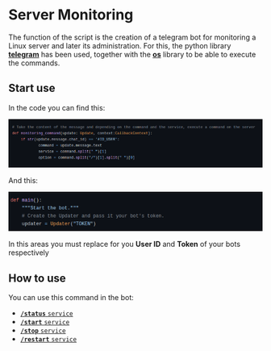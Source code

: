 # Server Monitoring

The function of the script is the creation of a telegram bot for monitoring a Linux server and later its administration. For this, the python library **[telegram](https://github.com/python-telegram-bot/python-telegram-bot/tree/master/tests)** has been used, together with the **[os](https://docs.python.org/3/library/os.html)** library to be able to execute the commands.

## Start use

In the code you can find this: 

![](./docs/image/1.png)

And this:

![](./docs/image/2.png)

In this areas you must replace for you **User ID** and **Token** of your bots respectively

## How to use

You can use this command in the bot:

  - [**`/status`** `service`](#status) 
  - [**`/start`** `service`](#start) 
  - [**`/stop`** `service`](#stop) 
  - [**`/restart`** `service`](#restart) 
